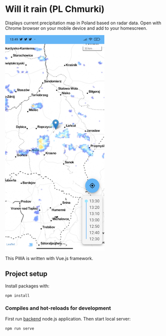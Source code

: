# Will it rain (PL Chmurki)

Displays current precipitation map in Poland based on radar data.
Open with Chrome browser on your mobile device and add to your homescreen.

![Screenshot](https://github.com/paweusz/will-it-rain/blob/master/doc/chmurki-screen.jpg)

This PWA is written with Vue.js framework.

## Project setup

Install packages with:

```
npm install
```

### Compiles and hot-reloads for development

First run [backend](https://github.com/paweusz/will-it-rain-api) node.js application.
Then start local server:

```
npm run serve
```
